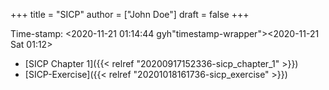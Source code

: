 +++
title = "SICP"
author = ["John Doe"]
draft = false
+++

Time-stamp: <2020-11-21 01:14:44 gyh"timestamp-wrapper"><span class="timestamp">&lt;2020-11-21 Sat 01:12&gt;</span></span>

-   [SICP Chapter 1]({{< relref "20200917152336-sicp_chapter_1" >}})
-   [SICP-Exercise]({{< relref "20201018161736-sicp_exercise" >}})
